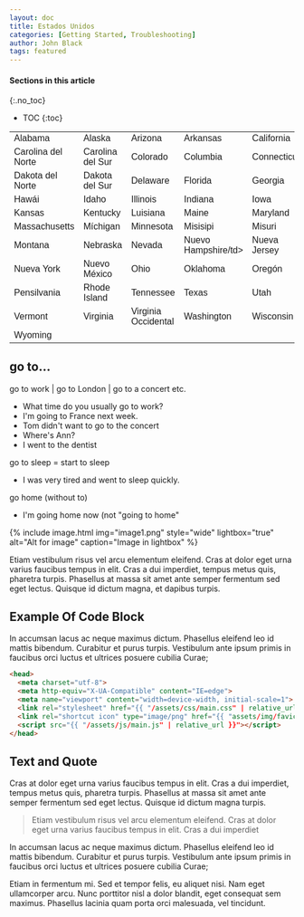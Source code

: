 ```yaml
---
layout: doc
title: Estados Unidos
categories: [Getting Started, Troubleshooting]
author: John Black
tags: featured
---
```


#### Sections in this article
{:.no_toc}
* TOC
{:toc}

<html>
<head>
<style>
#customers {
    font-family: "Trebuchet MS", Arial, Helvetica, sans-serif;
    border-collapse: collapse;
    width: 100%;
}

#customers td, #customers th {
    border: 1px solid #ddd;
    padding: 8px;
}

#customers tr:nth-child(even){background-color: #f2f2f2;}

#customers tr:hover {background-color: #ddd;}

#customers th {
    padding-top: 12px;
    padding-bottom: 12px;
    text-align: left;
    background-color: #4CAF50;
    color: white;
}
</style>
</head>
<body>

<table id="customers">
  <tr>
  </tr>
  <tr>
    <td>Alabama</td>
    <td>Alaska</td>
    <td>Arizona</td>
    <td>Arkansas</td>
    <td>California</td>
  </tr>
  <tr>
    <td>Carolina del Norte</td>
    <td>Carolina del Sur</td>
    <td>Colorado</td>
    <td>Columbia</td>
    <td>Connecticut</td>  
  </tr>
   <tr>
    <td>Dakota del Norte</td>
    <td>Dakota del Sur</td>
    <td>Delaware</td>
    <td>Florida</td>
    <td>Georgia</td>    
  </tr>
  <tr>
    <td>Hawái</td>
    <td>Idaho</td>
    <td>Illinois</td>
    <td>Indiana</td>
    <td>Iowa</td>
  </tr> 
  <tr>
    <td>Kansas</td>
    <td>Kentucky</td>
    <td>Luisiana</td>
    <td>Maine</td>
    <td>Maryland</td>
  </tr>     
  <tr>
   <td>Massachusetts</td>
   <td>Míchigan</td>
   <td>Minnesota</td>   
   <td>Misisipi</td>
   <td>Misuri</td>        
  </tr>   
   <tr>
   <td>Montana</td>
   <td>Nebraska</td>
   <td>Nevada</td>   
   <td>Nuevo Hampshire/td>
   <td>Nueva Jersey</td>        
  </tr> 
   <tr>
   <td>Nueva York</td>
   <td>Nuevo México</td>
   <td>Ohio</td>   
   <td>Oklahoma</td>
   <td>Oregón</td>        
  </tr> 
   <tr>
   <td>Pensilvania</td>
   <td>Rhode Island</td>
   <td>Tennessee</td>   
   <td>Texas</td>
   <td>	Utah</td>        
  </tr> 
   <tr>
   <td>Vermont</td>
   <td>	Virginia</td>
   <td>Virginia Occidental</td>   
   <td>Washington</td>
   <td>Wisconsin</td>      
  </tr>
  <tr>   
   <td>Wyoming</td>      
  </tr>     
</table>
</body>
</html>


## go to...
go to work | go to London | go to a concert etc.

<ul>
  <li>What time do you usually go to work?</li>
  <li>I'm going to France next week.</li>
  <li>Tom didn't want to go to the concert</li>
  <li>Where's Ann?</li>
  <li>I went to the dentist</li>
  </ul>
  
  go to sleep = start to sleep
  <ul>
  <li>I was very tired and went to sleep quickly.</li>
  </ul>
   go home (without to)
  <ul>
  <li>I'm going home now (not "going to home"</li>
  </ul>
  

{% include image.html img="image1.png" style="wide" lightbox="true" alt="Alt for image" caption="Image in lightbox" %}

Etiam vestibulum risus vel arcu elementum eleifend. Cras at dolor eget urna varius faucibus tempus in elit. Cras a dui imperdiet, tempus metus quis, pharetra turpis. Phasellus at massa sit amet ante semper fermentum sed eget lectus. Quisque id dictum magna, et dapibus turpis.

## Example Of Code Block
In accumsan lacus ac neque maximus dictum. Phasellus eleifend leo id mattis bibendum. Curabitur et purus turpis. Vestibulum ante ipsum primis in faucibus orci luctus et ultrices posuere cubilia Curae;

```html
<head>
  <meta charset="utf-8">
  <meta http-equiv="X-UA-Compatible" content="IE=edge">
  <meta name="viewport" content="width=device-width, initial-scale=1">
  <link rel="stylesheet" href="{{ "/assets/css/main.css" | relative_url }}">
  <link rel="shortcut icon" type="image/png" href="{{ "assets/img/favicon.png" | relative_url }}" >
  <script src="{{ "/assets/js/main.js" | relative_url }}"></script>
</head>
```

## Text and Quote
Cras at dolor eget urna varius faucibus tempus in elit. Cras a dui imperdiet, tempus metus quis, pharetra turpis. Phasellus at massa sit amet ante semper fermentum sed eget lectus. Quisque id dictum magna turpis.

> Etiam vestibulum risus vel arcu elementum eleifend. Cras at dolor eget urna varius faucibus tempus in elit. Cras a dui imperdiet

In accumsan lacus ac neque maximus dictum. Phasellus eleifend leo id mattis bibendum. Curabitur et purus turpis. Vestibulum ante ipsum primis in faucibus orci luctus et ultrices posuere cubilia Curae;

Etiam in fermentum mi. Sed et tempor felis, eu aliquet nisi. Nam eget ullamcorper arcu. Nunc porttitor nisl a dolor blandit, eget consequat sem maximus. Phasellus lacinia quam porta orci malesuada, vel tincidunt.
